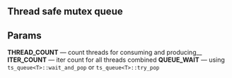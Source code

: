 ## Thread safe mutex queue

## Params

**THREAD_COUNT** — count threads for consuming and producing__
**ITER_COUNT** — iter count for all threads combined
**QUEUE_WAIT** — using `ts_queue<T>::wait_and_pop` or `ts_queue<T>::try_pop`